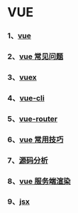 # VUE

### 1、[vue](/VUE/vue)

### 2、[vue 常见问题](/VUE/vue常见问题)

### 3、[vuex](/VUE/vuex)

### 4、[vue-cli](/VUE/vue-cli)

### 5、[vue-router](/VUE/vue-router)

### 6、[vue 常用技巧](/VUE/vue常用技巧)

### 7、[源码分析](/VUE/vue源码分析)

### 8、[vue 服务端渲染](/VUE/vue服务端渲染)

### 9、[jsx](/VUE/jsx)
